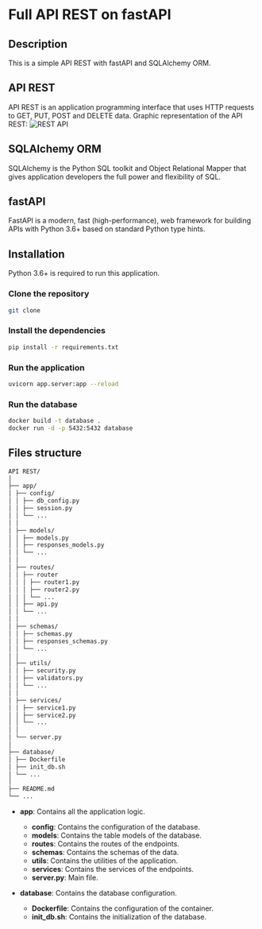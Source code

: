 # Full API REST on fastAPI

## Description

This is a simple API REST with fastAPI and SQLAlchemy ORM.

## API REST
API REST is an application programming interface that uses HTTP requests to GET, PUT, POST and DELETE data.
Graphic representation of the API REST:
![REST API](images/REST_Graph.png)

## SQLAlchemy ORM
SQLAlchemy is the Python SQL toolkit and Object Relational Mapper that gives application developers the full power and flexibility of SQL.

## fastAPI
FastAPI is a modern, fast (high-performance), web framework for building APIs with Python 3.6+ based on standard Python type hints.

## Installation
Python 3.6+ is required to run this application.

### Clone the repository
```bash
git clone
```

### Install the dependencies
```bash
pip install -r requirements.txt
```

### Run the application
```bash
uvicorn app.server:app --reload
```

### Run the database
```bash
docker build -t database .
docker run -d -p 5432:5432 database
```


## Files structure
    
```bash 
API REST/
│
├── app/
│ ├── config/
│ │ ├── db_config.py
│ │ ├── session.py
│ │ └── ...
│ │
│ ├── models/
│ │ ├── models.py
│ │ ├── responses_models.py
│ │ └── ...
│ │
│ ├── routes/
│ │ ├── router
│ │ │ ├── router1.py
│ │ │ ├── router2.py
│ │ │ └── ...
│ │ ├── api.py
│ │ └── ...
│ │
│ ├── schemas/
│ │ ├── schemas.py
│ │ ├── responses_schemas.py
│ │ └── ...
│ │
│ ├── utils/
│ │ ├── security.py
│ │ ├── validators.py
│ │ └── ...
│ │
│ ├── services/
│ │ ├── service1.py
│ │ ├── service2.py
│ │ └── ...
│ │
│ └── server.py
│
├── database/
│ ├── Dockerfile
│ ├── init_db.sh
│ └── ...
│
├── README.md
└── ...
```

- **app**: Contains all the application logic.
    - **config**: Contains the configuration of the database.
    - **models**: Contains the table models of the database.
    - **routes**: Contains the routes of the endpoints.
    - **schemas**: Contains the schemas of the data.
    - **utils**: Contains the utilities of the application.
    - **services**: Contains the services of the endpoints.
    - **server.py**: Main file.

- **database**: Contains the database configuration.
    - **Dockerfile**: Contains the configuration of the container.
    - **init_db.sh**: Contains the initialization of the database.